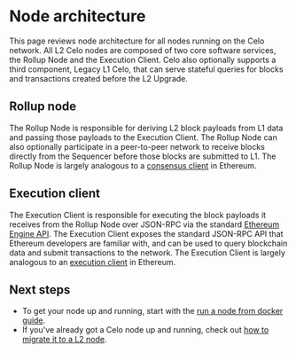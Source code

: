 # Node architecture

This page reviews node architecture for all nodes running on the Celo network. All L2 Celo nodes are composed of two core software services, the Rollup Node and the Execution Client. Celo also optionally supports a third component, Legacy L1 Celo, that can serve stateful queries for blocks and transactions created before the L2 Upgrade.

## Rollup node

The Rollup Node is responsible for deriving L2 block payloads from L1 data and passing those payloads to the Execution Client. The Rollup Node can also optionally participate in a peer-to-peer network to receive blocks directly from the Sequencer before those blocks are submitted to L1. The Rollup Node is largely analogous to a [consensus client](https://ethereum.org/en/developers/docs/nodes-and-clients/#what-are-nodes-and-clients) in Ethereum.

## Execution client

The Execution Client is responsible for executing the block payloads it receives from the Rollup Node over JSON-RPC via the standard [Ethereum Engine API](https://github.com/ethereum/execution-apis/blob/main/src/engine/common.md#engine-api----common-definitions). The Execution Client exposes the standard JSON-RPC API that Ethereum developers are familiar with, and can be used to query blockchain data and submit transactions to the network. The Execution Client is largely analogous to an [execution client](https://ethereum.org/en/developers/docs/nodes-and-clients/#what-are-nodes-and-clients) in Ethereum.

## Next steps

- To get your node up and running, start with the [run a node from docker guide](docker-node.md).
- If you've already got a Celo node up and running, check out [how to migrate it to a L2 node](migrate-node.md).
